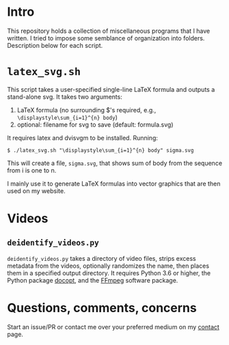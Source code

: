 # Intro
This repository holds a collection of miscellaneous programs that I have
written. I tried to impose some semblance of organization into folders.
Description below for each script.

# `latex_svg.sh`
This script takes a user-specified single-line LaTeX formula and outputs a
stand-alone svg. It takes two arguments:

1. LaTeX formula (no surrounding $'s required, e.g., `\displaystyle\sum_{i=1}^{n} body`)
2. optional: filename for svg to save (default: formula.svg)

It requires latex and dvisvgm to be installed. Running:

```
$ ./latex_svg.sh "\displaystyle\sum_{i=1}^{n} body" sigma.svg
```

This will create a file, `sigma.svg`, that shows sum of body from the
sequence from i is one to n.

I mainly use it to generate LaTeX formulas into vector graphics that are
then used on my website.

# Videos

## `deidentify_videos.py`
`deidentify_videos.py` takes a directory of video files, strips excess
metadata from the videos, optionally randomizes the name, then places
them in a specified output directory. It requires Python 3.6 or higher,
the Python package [docopt](https://pypi.org/project/docopt/), and the
[FFmpeg](https://ffmpeg.org/) software package.

# Questions, comments, concerns
Start an issue/PR or contact me over your preferred medium on my
[contact](https://www.thomasward.com/contact/) page.
